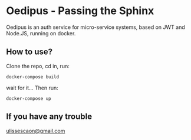 # Oedipus - Passing the Sphinx #

Oedipus is an auth service for micro-service systems, based on JWT and Node.JS, running on docker.

## How to use?

Clone the repo, cd in, run:

```
docker-compose build
```

wait for it... Then run:

```
docker-compose up
```

## If you have any trouble ##
ulissescaon@gmail.com
